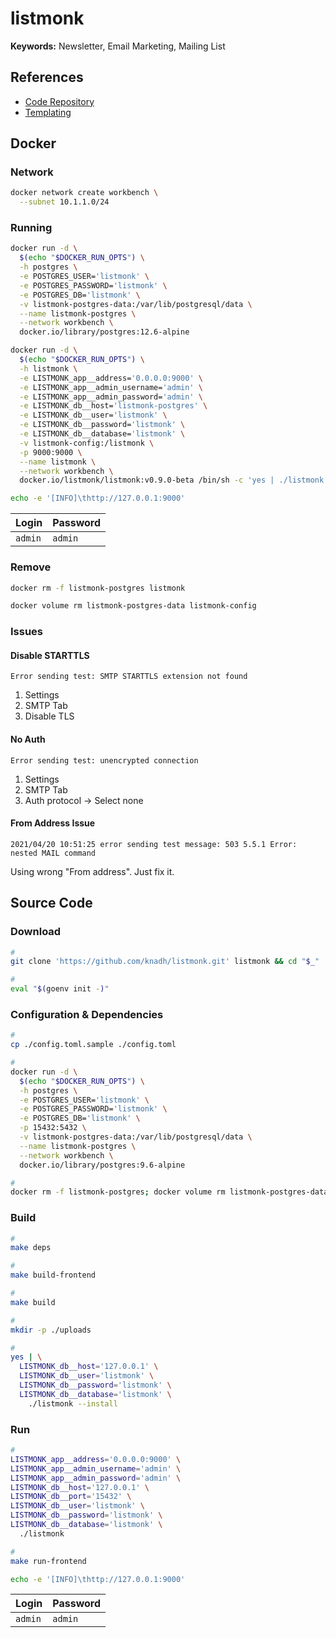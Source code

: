 # listmonk

**Keywords:** Newsletter, Email Marketing, Mailing List

## References

- [Code Repository](https://github.com/knadh/listmonk)
- [Templating](https://listmonk.app/docs/templating/)

## Docker

### Network

```sh
docker network create workbench \
  --subnet 10.1.1.0/24
```

### Running

<!-- ```sh
docker run -d \
  $(echo "$DOCKER_RUN_OPTS") \
  -h mailhog \
  -p 1025:1025 \
  -p 8025:8025 \
  --name listmonk-mailhog \
  --network workbench \
  docker.io/mailhog/mailhog:v1.0.1
```

```sh
echo -e '[INFO]\thttp://127.0.0.1:8025'
```-->

```sh
docker run -d \
  $(echo "$DOCKER_RUN_OPTS") \
  -h postgres \
  -e POSTGRES_USER='listmonk' \
  -e POSTGRES_PASSWORD='listmonk' \
  -e POSTGRES_DB='listmonk' \
  -v listmonk-postgres-data:/var/lib/postgresql/data \
  --name listmonk-postgres \
  --network workbench \
  docker.io/library/postgres:12.6-alpine
```

```sh
docker run -d \
  $(echo "$DOCKER_RUN_OPTS") \
  -h listmonk \
  -e LISTMONK_app__address='0.0.0.0:9000' \
  -e LISTMONK_app__admin_username='admin' \
  -e LISTMONK_app__admin_password='admin' \
  -e LISTMONK_db__host='listmonk-postgres' \
  -e LISTMONK_db__user='listmonk' \
  -e LISTMONK_db__password='listmonk' \
  -e LISTMONK_db__database='listmonk' \
  -v listmonk-config:/listmonk \
  -p 9000:9000 \
  --name listmonk \
  --network workbench \
  docker.io/listmonk/listmonk:v0.9.0-beta /bin/sh -c 'yes | ./listmonk --install && ./listmonk'
```

<!-- -e LISTMONK_app__from_email='noreply <noreply@example.com>' \
-e LISTMONK_smtp__my0__enabled='true' \
-e LISTMONK_smtp__my0__host='listmonk-mailhog' \
-e LISTMONK_smtp__my0__port='1025' \
-e LISTMONK_smtp__my0__auth_protocol='plain' \
-e LISTMONK_smtp__my0__username='' \
-e LISTMONK_smtp__my0__password='' \
-e LISTMONK_smtp__my0__max_conns='10' \
-e LISTMONK_smtp__my0__idle_timeout='15s' \
-e LISTMONK_smtp__my0__wait_timeout='5s' \
-e LISTMONK_smtp__my0__tls_enabled='true' \
-e LISTMONK_smtp__my0__tls_skip_verify='true' \

LISTMONK_smtp__smtp_main__username
LISTMONK_smtp__smtp_main__password -->

```sh
echo -e '[INFO]\thttp://127.0.0.1:9000'
```

| Login | Password |
| --- | --- |
| `admin` | `admin` |

### Remove

```sh
docker rm -f listmonk-postgres listmonk

docker volume rm listmonk-postgres-data listmonk-config
```

### Issues

#### Disable STARTTLS

```log
Error sending test: SMTP STARTTLS extension not found
```

1. Settings
2. SMTP Tab
3. Disable TLS

#### No Auth

```log
Error sending test: unencrypted connection
```

1. Settings
2. SMTP Tab
3. Auth protocol -> Select none

#### From Address Issue

```log
2021/04/20 10:51:25 error sending test message: 503 5.5.1 Error: nested MAIL command
```

Using wrong "From address". Just fix it.

## Source Code

### Download

```sh
#
git clone 'https://github.com/knadh/listmonk.git' listmonk && cd "$_"

#
eval "$(goenv init -)"
```

### Configuration & Dependencies

```sh
#
cp ./config.toml.sample ./config.toml

#
docker run -d \
  $(echo "$DOCKER_RUN_OPTS") \
  -h postgres \
  -e POSTGRES_USER='listmonk' \
  -e POSTGRES_PASSWORD='listmonk' \
  -e POSTGRES_DB='listmonk' \
  -p 15432:5432 \
  -v listmonk-postgres-data:/var/lib/postgresql/data \
  --name listmonk-postgres \
  --network workbench \
  docker.io/library/postgres:9.6-alpine

#
docker rm -f listmonk-postgres; docker volume rm listmonk-postgres-data
```

### Build

```sh
#
make deps

#
make build-frontend

#
make build

#
mkdir -p ./uploads

#
yes | \
  LISTMONK_db__host='127.0.0.1' \
  LISTMONK_db__user='listmonk' \
  LISTMONK_db__password='listmonk' \
  LISTMONK_db__database='listmonk' \
    ./listmonk --install
```

### Run

```sh
#
LISTMONK_app__address='0.0.0.0:9000' \
LISTMONK_app__admin_username='admin' \
LISTMONK_app__admin_password='admin' \
LISTMONK_db__host='127.0.0.1' \
LISTMONK_db__port='15432' \
LISTMONK_db__user='listmonk' \
LISTMONK_db__password='listmonk' \
LISTMONK_db__database='listmonk' \
  ./listmonk

#
make run-frontend
```

```sh
echo -e '[INFO]\thttp://127.0.0.1:9000'
```

| Login | Password |
| --- | --- |
| `admin` | `admin` |

<!--
LISTMONK_smtp__my0__enabled=true \
LISTMONK_smtp__my0__host='email-smtp.us-east-1.amazonaws.com' \
LISTMONK_smtp__my0__port=587 \
LISTMONK_smtp__my0__auth_protocol=plain \
LISTMONK_smtp__my0__username='[username]' \
LISTMONK_smtp__my0__password='[password]' \
LISTMONK_smtp__my0__max_conns=10 \
LISTMONK_smtp__my0__idle_timeout=15s \
LISTMONK_smtp__my0__wait_timeout=5s \
LISTMONK_smtp__my0__tls_enabled=true \
LISTMONK_smtp__my0__tls_skip_verify=false
-->

<!-- ##

| Function | Description |
| --- | --- |
| `{{ template "content" . }}` | |
| `{{ L.T "email.unsubHelp" }}` | |
| `{{ UnsubscribeURL }}` | |
| `{{ L.T "email.unsub" }}` | |
| `{{ TrackView }}` | | -->
